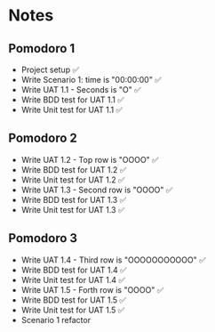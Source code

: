 # Notes

## Pomodoro 1

- Project setup ✅
- Write Scenario 1: time is "00:00:00" ✅
- Write UAT 1.1 - Seconds is "O" ✅
- Write BDD test for UAT 1.1 ✅
- Write Unit test for UAT 1.1 ✅

## Pomodoro 2

- Write UAT 1.2 - Top row is "OOOO" ✅
- Write BDD test for UAT 1.2 ✅
- Write Unit test for UAT 1.2 ✅
- Write UAT 1.3 - Second row is "OOOO" ✅
- Write BDD test for UAT 1.3 ✅
- Write Unit test for UAT 1.3 ✅

## Pomodoro 3

- Write UAT 1.4 - Third row is "OOOOOOOOOOO" ✅
- Write BDD test for UAT 1.4 ✅
- Write Unit test for UAT 1.4 ✅
- Write UAT 1.5 - Forth row is "OOOO" ✅
- Write BDD test for UAT 1.5 ✅
- Write Unit test for UAT 1.5 ✅
- Scenario 1 refactor
